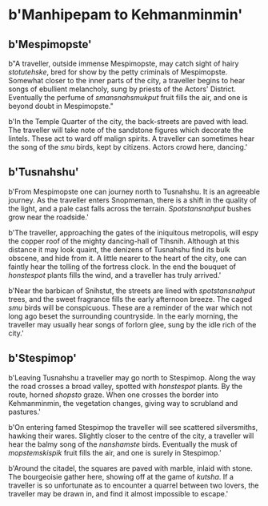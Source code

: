 # b'Manhipepam to Kehmanminmin'

## b'Mespimopste'
b"A traveller, outside immense Mespimopste, may catch sight of hairy *stotutehske*, bred for show by the petty criminals of Mespimopste. Somewhat closer to the inner parts of the city, a traveller begins to hear songs of ebullient melancholy, sung by priests of the Actors' District. Eventually the perfume of *smansnahsmukput* fruit fills the air, and one is beyond doubt in Mespimopste."

b'In the Temple Quarter of the city, the back-streets are paved with lead. The traveller will take note of the sandstone figures which decorate the lintels. These act to ward off malign spirits. A traveller can sometimes hear the song of the *smu* birds, kept by citizens. Actors crowd here, dancing.'

## b'Tusnahshu'
b'From Mespimopste one can journey north to Tusnahshu. It is an agreeable journey. As the traveller enters Snopmeman, there is a shift in the quality of the light, and a pale cast falls across the terrain. *Spotstansnahput* bushes grow near the roadside.'

b'The traveller, approaching the gates of the iniquitous metropolis, will espy the copper roof of the mighty dancing-hall of Tihsnih. Although at this distance it may look quaint, the denizens of Tusnahshu find its bulk obscene, and hide from it. A little nearer to the heart of the city, one can faintly hear the tolling of the fortress clock. In the end the bouquet of *honstespot* plants fills the wind, and a traveller has truly arrived.'

b'Near the barbican of Snihstut, the streets are lined with *spotstansnahput* trees, and the sweet fragrance fills the early afternoon breeze. The caged *smu* birds will be conspicuous. These are a reminder of the war which not long ago beset the surrounding countryside. In the early morning, the traveller may usually hear songs of forlorn glee, sung by the idle rich of the city.'

## b'Stespimop'
b'Leaving Tusnahshu a traveller may go north to Stespimop. Along the way the road crosses a broad valley, spotted with *honstespot* plants. By the route, horned *shopsto* graze. When one crosses the border into Kehmanminmin, the vegetation changes, giving way to scrubland and pastures.'

b'On entering famed Stespimop the traveller will see scattered silversmiths, hawking their wares. Slightly closer to the centre of the city, a traveller will hear the balmy song of the *nanshamste* birds. Eventually the musk of *mopstemskispik* fruit fills the air, and one is surely in Stespimop.'

b'Around the citadel, the squares are paved with marble, inlaid with stone. The bourgeoisie gather here, showing off at the game of *kutsha*. If a traveller is so unfortunate as to encounter a quarrel between two lovers, the traveller may be drawn in, and find it almost impossible to escape.'

